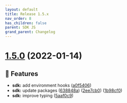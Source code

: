 ```yaml
---
layout: default
title: Release 1.5.x
nav_order: 8
has_children: false
parent: SDK JS
grand_parent: Changelog
---
```


# [1.5.0](https://github.com/lumapps/lumapps-sdk-js/compare/v1.4.0...v1.5.0) (2022-01-14)

## 🚀 Features

- **sdk:** add environment hooks ([a0f5406](https://github.com/lumapps/lumapps-sdk-js/commit/a0f54067d75245e7e63f242c40eba47db6f8e829))
- **sdk:** update packages ([638848a](https://github.com/lumapps/lumapps-sdk-js/commit/638848a677b875c30e51191200abcd7fc3239719)) ([2ee7cb0](https://github.com/lumapps/lumapps-sdk-js/commit/2ee7cb0bda3c8896cc4c4cd28f404478c65a715f)) ([1b98cf0](https://github.com/lumapps/lumapps-sdk-js/commit/1b98cf09672039cebb5b56671edf15b2cce0dc19))
- **sdk:** improve typing ([5aaf0c9](https://github.com/lumapps/lumapps-sdk-js/commit/5aaf0c972fa392feb0035505249f7b5136c687b7))
